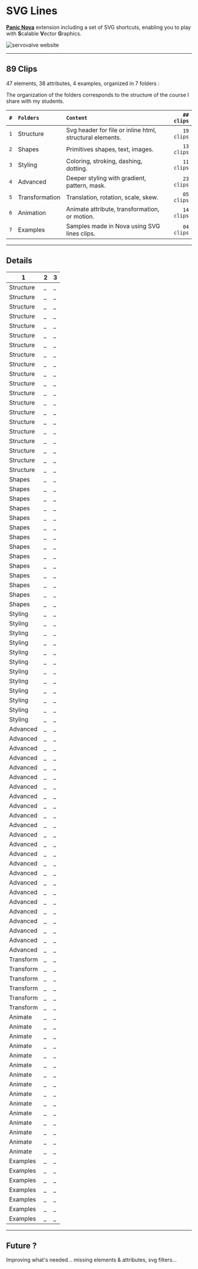 # SVG Lines
**[Panic Nova](https://nova.app)** extension including a set of SVG shortcuts, enabling you to play with **S**calable **V**ector **G**raphics.



![servovalve website](https://www.servovalve.org/nova/img/svglines-header.svg)

****
## 89 Clips

47 elements, 38 attributes, 4 examples,
organized in 7 folders :

The organization of the folders corresponds to the structure of the course I share with my students.

| `#` | `Folders`          | `Content`                                                     | `## clips`   |
| :-- | :--               | :--                                                           | --:       |
| `1` | Structure         | Svg header for file or inline html, structural elements.      | `19 clips`  |
| `2` | Shapes            | Primitives shapes, text, images.                              | `13 clips`  |
| `3` | Styling           | Coloring, stroking, dashing, dotting.                         | `11 clips`  |
| `4` | Advanced          | Deeper styling with gradient, pattern, mask.                  | `23 clips`  |
| `5` | Transformation    | Translation, rotation, scale, skew.                           | `05 clips`  |
| `6` | Animation         | Animate attribute, transformation, or motion.                 | `14 clips`  |
| `7` | Examples          | Samples made in Nova using SVG lines clips.                   | `04 clips`  |




****
## Details

|1|2|3|
|---|---|---|
| Structure | _ | _ |
| Structure | _ | _ |
| Structure | _ | _ |
| Structure | _ | _ |
| Structure | _ | _ |
| Structure | _ | _ |
| Structure | _ | _ |
| Structure | _ | _ |
| Structure | _ | _ |
| Structure | _ | _ |
| Structure | _ | _ |
| Structure | _ | _ |
| Structure | _ | _ |
| Structure | _ | _ |
| Structure | _ | _ |
| Structure | _ | _ |
| Structure | _ | _ |
| Structure | _ | _ |
| Structure | _ | _ |
| Structure | _ | _ |
| Shapes | _ | _ |
| Shapes | _ | _ |
| Shapes | _ | _ |
| Shapes | _ | _ |
| Shapes | _ | _ |
| Shapes | _ | _ |
| Shapes | _ | _ |
| Shapes | _ | _ |
| Shapes | _ | _ |
| Shapes | _ | _ |
| Shapes | _ | _ |
| Shapes | _ | _ |
| Shapes | _ | _ |
| Shapes | _ | _ |
| Styling | _ | _ |
| Styling | _ | _ |
| Styling | _ | _ |
| Styling | _ | _ |
| Styling | _ | _ |
| Styling | _ | _ |
| Styling | _ | _ |
| Styling | _ | _ |
| Styling | _ | _ |
| Styling | _ | _ |
| Styling | _ | _ |
| Styling | _ | _ |
| Advanced | _ | _ |
| Advanced | _ | _ |
| Advanced | _ | _ |
| Advanced | _ | _ |
| Advanced | _ | _ |
| Advanced | _ | _ |
| Advanced | _ | _ |
| Advanced | _ | _ |
| Advanced | _ | _ |
| Advanced | _ | _ |
| Advanced | _ | _ |
| Advanced | _ | _ |
| Advanced | _ | _ |
| Advanced | _ | _ |
| Advanced | _ | _ |
| Advanced | _ | _ |
| Advanced | _ | _ |
| Advanced | _ | _ |
| Advanced | _ | _ |
| Advanced | _ | _ |
| Advanced | _ | _ |
| Advanced | _ | _ |
| Advanced | _ | _ |
| Advanced | _ | _ |
| Transform | _ | _ |
| Transform | _ | _ |
| Transform | _ | _ |
| Transform | _ | _ |
| Transform | _ | _ |
| Transform | _ | _ |
| Animate | _ | _ |
| Animate | _ | _ |
| Animate | _ | _ |
| Animate | _ | _ |
| Animate | _ | _ |
| Animate | _ | _ |
| Animate | _ | _ |
| Animate | _ | _ |
| Animate | _ | _ |
| Animate | _ | _ |
| Animate | _ | _ |
| Animate | _ | _ |
| Animate | _ | _ |
| Animate | _ | _ |
| Animate | _ | _ |
| Examples | _ | _ |
| Examples | _ | _ |
| Examples | _ | _ |
| Examples | _ | _ |
| Examples | _ | _ |
| Examples | _ | _ |
| Examples | _ | _ |


****
## Future ?
Improving what's needed… missing elements & attributes, svg filters…
